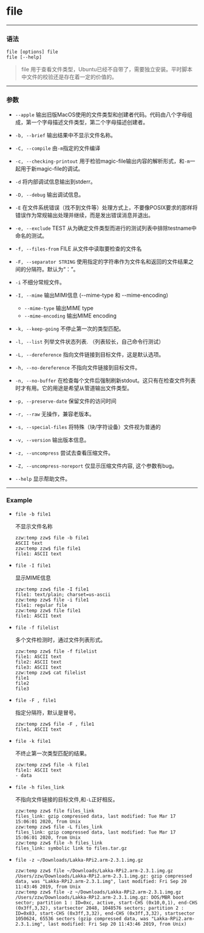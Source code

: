 file
====

***

### 语法

```
file [options] file
file [--help]
```

> file 用于查看文件类型，Ubuntu已经不自带了，需要独立安装。平时脚本中文件的校验还是存在着一定的价值的。

***

### 参数

* `--apple` 输出旧版MacOS使用的文件类型和创建者代码。代码由八个字母组成，第一个字母描述文件类型，第二个字母描述创建者。

* `-b, --brief` 输出结果中不显示文件名称。

* `-C, --compile` 由`-m`指定的文件编译

* `-c, --checking-printout` 用于检验magic-file输出内容的解析形式，和`-m`一起用于新magic-file的调试。

* `-d` 将内部调试信息输出到stderr。

* `-D, --debug` 输出调试信息。

* `-E` 在文件系统错误（找不到文件等）处理方式上，不要像POSIX要求的那样将错误作为常规输出处理并继续，而是发出错误消息并退出。

* `-e, --exclude` TEST  从为确定文件类型而进行的测试列表中排除testname中命名的测试。

* `-f, --files-from` FILE 从文件中读取要检查的文件名

* `-F, --separator STRING`  使用指定的字符串作为文件名和返回的文件结果之间的分隔符。默认为“：”。

* `-i` 不细分常规文件。

* `-I, --mime`   输出MIMI信息 (--mime-type 和 --mime-encoding)

    * `--mime-type` 输出MIME type
    * `--mime-encoding` 输出MIME encoding


* `-k, --keep-going` 不停止第一次的类型匹配。

* `-l, --list` 列举文件状态列表. （列表较长，自己命令行测试）

* `-L, --dereference` 指向文件链接到目标文件，这是默认选项。

* `-h, --no-dereference` 不指向文件链接到目标文件。

* `-n, --no-buffer` 在检查每个文件后强制刷新stdout。这只有在检查文件列表时才有用。它的用途是希望从管道输出文件类型。

* `-p, --preserve-date` 保留文件的访问时间

* `-r, --raw` 无操作，兼容老版本。

* `-s, --special-files` 将特殊（块/字符设备）文件视为普通的

* `-v, --version` 输出版本信息。

* `-z, --uncompress` 尝试去查看压缩文件。

* `-Z, --uncompress-noreport` 仅显示压缩文件内容, 这个参数有bug。

* `--help` 显示帮助文件。

***

### Example

* `file -b file1`

    不显示文件名称

    ```
    zzw:temp zzw$ file -b file1
    ASCII text
    zzw:temp zzw$ file file1
    file1: ASCII text
    ```

* `file -I file1`

    显示MIME信息

    ```
    zzw:temp zzw$ file -I file1
    file1: text/plain; charset=us-ascii
    zzw:temp zzw$ file -i file1
    file1: regular file
    zzw:temp zzw$ file file1
    file1: ASCII text
    ```

* `file -f filelist`

    多个文件检测时，通过文件列表形式。

    ```
    zzw:temp zzw$ file -f filelist
    file1: ASCII text
    file2: ASCII text
    file3: ASCII text
    zzw:temp zzw$ cat filelist
    file1
    file2
    file3
    ```

* `file -F , file1`

    指定分隔符，默认是冒号。

    ```
    zzw:temp zzw$ file -F , file1
    file1, ASCII text
    ```

* `file -k file1`

    不终止第一次类型匹配的结果。

    ```
    zzw:temp zzw$ file -k file1
    file1: ASCII text
    - data
    ```

* `file -h files_link`

    不指向文件链接的目标文件,和`-L`正好相反。

    ```
    zzw:temp zzw$ file files_link
    files_link: gzip compressed data, last modified: Tue Mar 17 15:06:01 2020, from Unix
    zzw:temp zzw$ file -L files_link
    files_link: gzip compressed data, last modified: Tue Mar 17 15:06:01 2020, from Unix
    zzw:temp zzw$ file -h files_link
    files_link: symbolic link to files.tar.gz
    ```

* `file -z ~/Downloads/Lakka-RPi2.arm-2.3.1.img.gz`

    ```
    zzw:temp zzw$ file ~/Downloads/Lakka-RPi2.arm-2.3.1.img.gz
    /Users/zzw/Downloads/Lakka-RPi2.arm-2.3.1.img.gz: gzip compressed data, was "Lakka-RPi2.arm-2.3.1.img", last modified: Fri Sep 20 11:43:46 2019, from Unix
    zzw:temp zzw$ file -z ~/Downloads/Lakka-RPi2.arm-2.3.1.img.gz
    /Users/zzw/Downloads/Lakka-RPi2.arm-2.3.1.img.gz: DOS/MBR boot sector; partition 1 : ID=0xc, active, start-CHS (0x10,0,1), end-CHS (0x3ff,3,32), startsector 2048, 1048576 sectors; partition 2 : ID=0x83, start-CHS (0x3ff,3,32), end-CHS (0x3ff,3,32), startsector 1050624, 65536 sectors (gzip compressed data, was "Lakka-RPi2.arm-2.3.1.img", last modified: Fri Sep 20 11:43:46 2019, from Unix)
    ```
